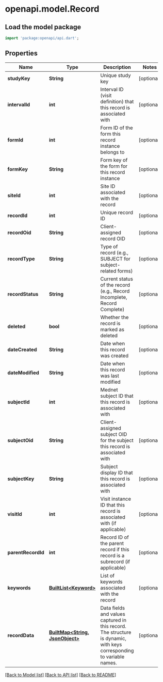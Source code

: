 # openapi.model.Record

## Load the model package
```dart
import 'package:openapi/api.dart';
```

## Properties
Name | Type | Description | Notes
------------ | ------------- | ------------- | -------------
**studyKey** | **String** | Unique study key | [optional] 
**intervalId** | **int** | Interval ID (visit definition) that this record is associated with | [optional] 
**formId** | **int** | Form ID of the form this record instance belongs to | [optional] 
**formKey** | **String** | Form key of the form for this record instance | [optional] 
**siteId** | **int** | Site ID associated with the record | [optional] 
**recordId** | **int** | Unique record ID | [optional] 
**recordOid** | **String** | Client-assigned record OID | [optional] 
**recordType** | **String** | Type of record (e.g., SUBJECT for subject-related forms) | [optional] 
**recordStatus** | **String** | Current status of the record (e.g., Record Incomplete, Record Complete) | [optional] 
**deleted** | **bool** | Whether the record is marked as deleted | [optional] 
**dateCreated** | **String** | Date when this record was created | [optional] 
**dateModified** | **String** | Date when this record was last modified | [optional] 
**subjectId** | **int** | Mednet subject ID that this record is associated with | [optional] 
**subjectOid** | **String** | Client-assigned subject OID for the subject this record is associated with | [optional] 
**subjectKey** | **String** | Subject display ID that this record is associated with | [optional] 
**visitId** | **int** | Visit instance ID that this record is associated with (if applicable) | [optional] 
**parentRecordId** | **int** | Record ID of the parent record if this record is a subrecord (if applicable) | [optional] 
**keywords** | [**BuiltList&lt;Keyword&gt;**](Keyword.md) | List of keywords associated with the record | [optional] 
**recordData** | [**BuiltMap&lt;String, JsonObject&gt;**](JsonObject.md) | Data fields and values captured in this record. The structure is dynamic, with keys corresponding to variable names. | [optional] 

[[Back to Model list]](../README.md#documentation-for-models) [[Back to API list]](../README.md#documentation-for-api-endpoints) [[Back to README]](../README.md)


